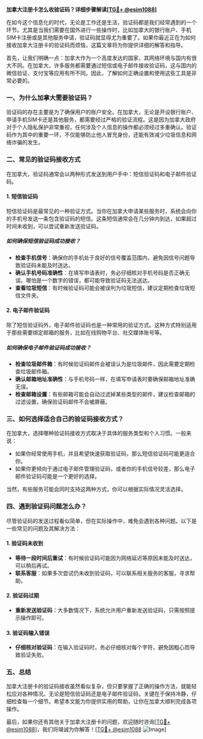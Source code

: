 **加拿大注册卡怎么收验证码？详细步骤解读[[TG💪+ @esim1088](https://t.me/s/esim1088)]**

在如今这个信息化的时代，无论是工作还是生活，验证码都是我们经常遇到的一个环节。尤其是当我们需要在国外进行一些操作时，比如加拿大的银行账户、手机SIM卡注册或是其他服务申请，验证码就显得尤为重要了。如果你最近正在为如何接收加拿大注册卡的验证码而烦恼，这篇文章将为你提供详细的解答和指导。

首先，让我们明确一点：加拿大作为一个高度发达的国家，其网络环境与国内有很大不同。在加拿大，许多服务都需要通过短信或电子邮件接收验证码，这与国内的微信验证、支付宝等应用有所不同。因此，了解如何正确设置和使用这些工具是非常必要的。

### 一、为什么加拿大需要验证码？

验证码的存在主要是为了确保用户的账户安全。在加拿大，无论是开设银行账户、申请手机SIM卡还是其他服务，都需要经过严格的验证流程。这是因为加拿大政府对于个人隐私保护非常重视，任何涉及个人信息的操作都必须经过多重确认。验证码作为其中的重要一环，不仅能够防止他人冒充身份，还能有效减少垃圾信息和网络诈骗的发生。

### 二、常见的验证码接收方式

在加拿大，验证码通常会以两种形式发送到用户手中：短信验证码和电子邮件验证码。

#### 1. 短信验证码

短信验证码是最常见的一种验证方式。当你在加拿大申请某些服务时，系统会向你的手机号发送一条包含验证码的短信。这条短信通常会在几分钟内到达，如果超过时间未收到，可以尝试重新发送验证码。

##### 如何确保短信验证码成功接收？
- **检查手机信号**：确保你的手机处于良好的信号覆盖范围内，避免因信号问题导致验证码未能及时送达。
- **确认手机号码准确性**：在填写申请表时，务必仔细核对手机号码是否正确无误。哪怕是一个数字的错误，都可能导致验证码无法送达。
- **查看垃圾短信**：有时候验证码可能会被误判为垃圾短信，建议定期检查垃圾短信文件夹。

#### 2. 电子邮件验证码

除了短信验证码外，电子邮件验证码也是一种常用的验证方式。这种方式特别适用于那些需要绑定邮箱的服务，比如在线购物平台、社交媒体账号等。

##### 如何确保电子邮件验证码成功接收？
- **检查垃圾邮件箱**：有时候验证码邮件会被误认为是垃圾邮件，因此需要定期检查垃圾邮件箱。
- **确认邮箱地址准确性**：与手机号码一样，在填写申请表时要确保邮箱地址准确无误。
- **检查邮箱设置**：有些邮箱可能会自动过滤掉某些类型的邮件，建议检查邮箱的过滤设置，确保验证码邮件不会被屏蔽。

### 三、如何选择适合自己的验证码接收方式？

在加拿大，选择哪种验证码接收方式取决于具体的服务类型和个人习惯。一般来说：

- 如果你经常使用手机，并且希望快速获取验证码，那么短信验证码可能更适合你。
- 如果你更倾向于通过电子邮件管理验证码，或者你的手机信号较差，那么电子邮件验证码可能是一个更好的选择。

当然，有些服务可能会同时支持这两种方式，你可以根据实际情况灵活选择。

### 四、遇到验证码问题怎么办？

尽管验证码的发送过程看似简单，但在实际操作中，难免会遇到各种问题。以下是一些常见的问题及其解决方法：

#### 1. 验证码未收到
- **等待一段时间后重试**：有时候验证码可能因为网络延迟等原因未能及时送达，可以稍后再试。
- **联系客服**：如果多次尝试仍未收到验证码，可以联系相关服务的客服，寻求帮助。

#### 2. 验证码过期
- **重新发送验证码**：大多数情况下，系统允许用户重新发送验证码，只需按照提示操作即可。

#### 3. 验证码输入错误
- **仔细核对验证码**：在输入验证码时，务必仔细核对每个字符，避免因粗心而导致验证失败。

### 五、总结

加拿大注册卡的验证码接收虽然看似复杂，但只要掌握了正确的操作方法，就能轻松应对各种情况。无论是短信验证码还是电子邮件验证码，关键在于保持冷静，仔细检查每一个细节。希望本文能为你提供实用的帮助，让你在加拿大顺利完成各项操作。

最后，如果你还有其他关于加拿大注册卡的问题，欢迎随时咨询[[TG💪+ @esim1088](https://t.me/s/esim1088)]，我们将竭诚为你解答！[[TG💪+ @esim1088](https://t.me/s/esim1088) ![Image](https://i.postimg.cc/4NQfJmqS/Snipaste-2025-05-13-00-14-12.png)]